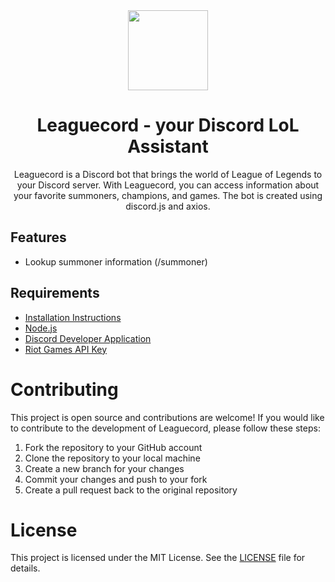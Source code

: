 <div align="center">
    <img src="https://i.imgur.com/aU505kS.png" height="128" width="128">
    <h1>Leaguecord - your Discord LoL Assistant</h1>
    <p>Leaguecord is a Discord bot that brings the world of League of Legends to your Discord server. With Leaguecord, you can access information about your favorite summoners, champions, and games. The bot is created using discord.js and axios.</p>
</div>

## Features

-   Lookup summoner information (/summoner)

## Requirements

-   [Installation Instructions](https://github.com/glooobal/leaguecord/blob/main/INSTALLATON.md)
-   [Node.js](https://nodejs.org/en/download/)
-   [Discord Developer Application](https://discord.com/developers/applications)
-   [Riot Games API Key](https://developer.riotgames.com/)

# Contributing

This project is open source and contributions are welcome! If you would like to contribute to the development of Leaguecord, please follow these steps:

1. Fork the repository to your GitHub account
2. Clone the repository to your local machine
3. Create a new branch for your changes
4. Commit your changes and push to your fork
5. Create a pull request back to the original repository

# License

This project is licensed under the MIT License. See the [LICENSE](https://github.com/glooobal/leaguecord/blob/main/LICENSE) file for details.

